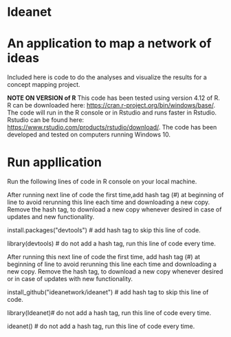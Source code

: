 # Ideanet
# An application to map a network of ideas 
Included here is code to do the analyses and visualize the results for a concept mapping project.

**NOTE ON VERSION of R**
 This code has been tested using  version 4.12 of R. R can be downloaded here: https://cran.r-project.org/bin/windows/base/. The code will run in the R console or in Rstudio and runs faster in Rstudio. Rstudio can be found here:  https://www.rstudio.com/products/rstudio/download/.  The code has been developed and tested on computers running Windows 10.
 
# Run appllication

Run the following lines of code in R console on your local machine.

After running next line of code the first time,add hash tag (#) at beginning of line to avoid rerunning this line each time and downloading a new copy. Remove the hash tag, to download a new copy whenever desired in case of updates and new functionality. 

install.packages("devtools") # add hash tag to skip this line of code.

library(devtools) # do not add a hash tag, run this line of code every time.

After running this next line of code the first time, add hash tag (#) at beginning of line to avoid rerunning this line each time and downloading a new copy. Remove the hash tag, to download a new copy whenever desired or in case of updates with new functionality.

install_github("ideanetwork/ideanet") # add hash tag to skip this line of code.

library(Ideanet)# do not add a hash tag, run this line of code every time.

ideanet() # do not add a hash tag, run this line of code every time.
